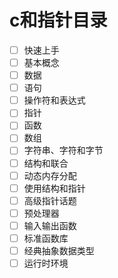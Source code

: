 # c和指针目录

  * [ ] 快速上手
  * [ ] 基本概念
  * [ ] 数据
  * [ ] 语句
  * [ ] 操作符和表达式
  * [ ] 指针
  * [ ] 函数
  * [ ] 数组
  * [ ] 字符串、字符和字节
  * [ ] 结构和联合
  * [ ] 动态内存分配
  * [ ] 使用结构和指针
  * [ ] 高级指针话题
  * [ ] 预处理器
  * [ ] 输入输出函数
  * [ ] 标准函数库
  * [ ] 经典抽象数据类型
  * [ ] 运行时环境